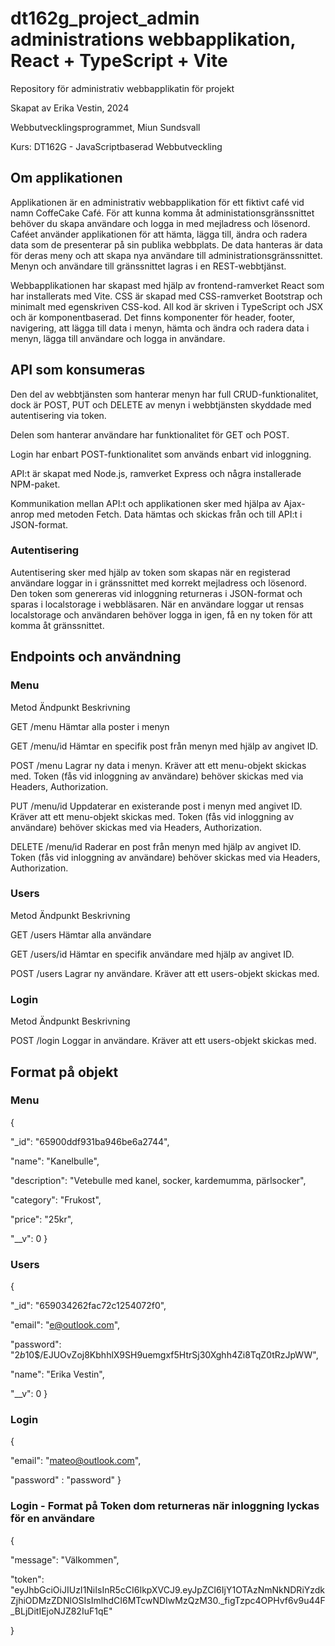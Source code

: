 # dt162g_project_admin administrations webbapplikation, React + TypeScript + Vite

Repository för administrativ webbapplikatin för projekt

Skapat av Erika Vestin, 2024

Webbutvecklingsprogrammet, Miun Sundsvall

Kurs: DT162G - JavaScriptbaserad Webbutveckling

## Om applikationen 
Applikationen är en administrativ webbapplikation för ett fiktivt café vid namn CoffeCake Café. För att kunna komma åt administationsgränssnittet behöver du skapa användare och logga in med mejladress och lösenord. 
Caféet använder applikationen för att hämta, lägga till, ändra och radera data som de presenterar på sin publika webbplats. De data hanteras är data för deras meny och att skapa nya användare till administrationsgränssnittet. Menyn och användare till gränssnittet lagras i en REST-webbtjänst.

Webbapplikationen har skapast med hjälp av frontend-ramverket React som har installerats med Vite. CSS är skapad med CSS-ramverket Bootstrap och minimalt med egenskriven CSS-kod. All kod är skriven i TypeScript och JSX och är komponentbaserad. Det finns komponenter för header, footer, navigering, att lägga till data i menyn, hämta och ändra och radera data i menyn, lägga till användare och logga in användare. 

## API som konsumeras

Den del av webbtjänsten som hanterar menyn har full CRUD-funktionalitet, dock är POST, PUT och DELETE av menyn i webbtjänsten skyddade med autentisering via token.

Delen som hanterar användare har funktionalitet för GET och POST. 

Login har enbart POST-funktionalitet som används enbart vid inloggning.

API:t är skapat med Node.js, ramverket Express och några installerade NPM-paket.

Kommunikation mellan API:t och applikationen sker med hjälpa av Ajax-anrop med metoden Fetch. Data hämtas och skickas från och till API:t i JSON-format.

### Autentisering
Autentisering sker med hjälp av token som skapas när en registerad användare loggar in i gränssnittet med korrekt mejladress och lösenord. Den token som genereras vid inloggning returneras i JSON-format och sparas i localstorage i webbläsaren. När en användare loggar ut rensas localstorage och användaren behöver logga in igen, få en ny token för att komma åt gränssnittet.

## Endpoints och användning

### Menu
Metod Ändpunkt Beskrivning

GET /menu Hämtar alla poster i menyn

GET /menu/id Hämtar en specifik post från menyn med hjälp av angivet ID.

POST /menu Lagrar ny data i menyn. Kräver att ett menu-objekt skickas med. Token (fås vid inloggning av användare) behöver skickas med via Headers, Authorization.

PUT /menu/id Uppdaterar en existerande post i menyn med angivet ID. Kräver att ett menu-objekt skickas med. Token (fås vid inloggning av användare) behöver skickas med via Headers, Authorization.

DELETE /menu/id Raderar en post från menyn med hjälp av angivet ID. Token (fås vid inloggning av användare) behöver skickas med via Headers, Authorization.

### Users
Metod Ändpunkt Beskrivning

GET /users Hämtar alla användare

GET /users/id Hämtar en specifik användare med hjälp av angivet ID.

POST /users Lagrar ny användare. Kräver att ett users-objekt skickas med.

### Login
Metod Ändpunkt Beskrivning

POST /login Loggar in användare. Kräver att ett users-objekt skickas med.


## Format på objekt

### Menu
{

"_id": "65900ddf931ba946be6a2744",

"name": "Kanelbulle",

"description": "Vetebulle med kanel, socker, kardemumma, pärlsocker",

"category": "Frukost",

"price": "25kr",

"__v": 0
}

### Users
{

"_id": "659034262fac72c1254072f0",

"email": "e@outlook.com",

"password": "$2b$10$/EJUOvZoj8KbhhlX9SH9uemgxf5HtrSj30Xghh4Zi8TqZ0tRzJpWW",

"name": "Erika Vestin",

"__v": 0
}

### Login
{

"email": "mateo@outlook.com",

"password" : "password"
}

### Login - Format på Token dom returneras när inloggning lyckas för en användare
{

"message": "Välkommen",

"token": "eyJhbGciOiJIUzI1NiIsInR5cCI6IkpXVCJ9.eyJpZCI6IjY1OTAzNmNkNDRiYzdkZjhiODMzZDNlOSIsImlhdCI6MTcwNDIwMzQzM30._figTzpc4OPHvf6v9u44F_BLjDitIEjoNJZ82IuF1qE"

}



